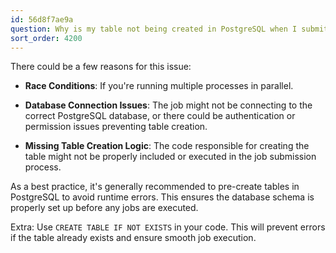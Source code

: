 ```yaml
---
id: 56d8f7ae9a
question: Why is my table not being created in PostgreSQL when I submit a job?
sort_order: 4200
---
```


There could be a few reasons for this issue:

- **Race Conditions**: If you're running multiple processes in parallel.

- **Database Connection Issues**: The job might not be connecting to the correct PostgreSQL database, or there could be authentication or permission issues preventing table creation.

- **Missing Table Creation Logic**: The code responsible for creating the table might not be properly included or executed in the job submission process.

As a best practice, it's generally recommended to pre-create tables in PostgreSQL to avoid runtime errors. This ensures the database schema is properly set up before any jobs are executed.

Extra: Use `CREATE TABLE IF NOT EXISTS` in your code. This will prevent errors if the table already exists and ensure smooth job execution.